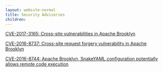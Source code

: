```yaml
---
layout: website-normal
title: Security Advisories
children:
---
```


[CVE-2017-3165: Cross-site vulnerabilities in Apache Brooklyn](CVE-2017-3165.html)

[CVE-2016-8737: Cross-site request forgery vulnerability in Apache Brooklyn](CVE-2016-8737.html)

[CVE-2016-8744: Apache Brooklyn, SnakeYAML configuration potentially allows remote code execution](CVE-2016-8744.html)

